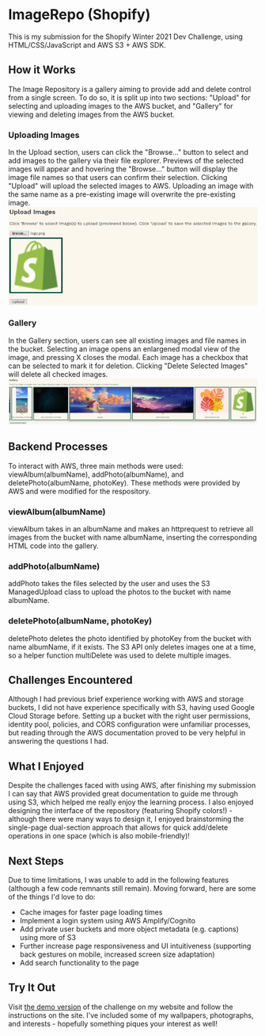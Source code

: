 # ImageRepo (Shopify)
This is my submission for the Shopify Winter 2021 Dev Challenge, using HTML/CSS/JavaScript and AWS S3 + AWS SDK.

## How it Works
The Image Repository is a gallery aiming to provide add and delete control from a single screen. To do so, it is split up into two sections: "Upload" for selecting and uploading images to the AWS bucket, and "Gallery" for viewing and deleting images from the AWS bucket.

### Uploading Images
In the Upload section, users can click the "Browse..." button to select and add images to the gallery via their file explorer. 
Previews of the selected images will appear and hovering the "Browse..." button will display the image file names so that users can confirm their selection. 
Clicking "Upload" will upload the selected images to AWS. Uploading an image with the same name as a pre-existing image will overwrite the pre-existing image.
![Upload Demo](uploadDemo.png)

### Gallery
In the Gallery section, users can see all existing images and file names in the bucket. Selecting an image opens an enlargened modal view of the image, and pressing X closes the modal. 
Each image has a checkbox that can be selected to mark it for deletion. Clicking "Delete Selected Images" will delete all checked images. 
![Gallery Demo](galleryDemo.png)

## Backend Processes
To interact with AWS, three main methods were used: viewAlbum(albumName), addPhoto(albumName), and deletePhoto(albumName, photoKey). These methods were provided by AWS and were modified for the respository.
### viewAlbum(albumName)
viewAlbum takes in an albumName and makes an httprequest to retrieve all images from the bucket with name albumName, inserting the corresponding HTML code into the gallery.
### addPhoto(albumName)
addPhoto takes the files selected by the user and uses the S3 ManagedUpload class to upload the photos to the bucket with name albumName.
### deletePhoto(albumName, photoKey)
deletePhoto deletes the photo identified by photoKey from the bucket with name albumName, if it exists. The S3 API only deletes images one at a time, so a helper function multiDelete was used to delete multiple images.  

## Challenges Encountered
Although I had previous brief experience working with AWS and storage buckets, I did not have experience specifically with S3, having used Google Cloud Storage before. 
Setting up a bucket with the right user permissions, identity pool, policies, and CORS configuration were unfamiliar processes, but reading through the AWS documentation proved to be very helpful in answering the questions I had.

## What I Enjoyed
Despite the challenges faced with using AWS, after finishing my submission I can say that AWS provided great documentation to guide me through using S3, which helped me really enjoy the learning process. 
I also enjoyed designing the interface of the repository (featuring Shopify colors!) - although there were many ways to design it, I enjoyed brainstorming the single-page dual-section approach that allows for quick add/delete operations in one space (which is also mobile-friendly)!

## Next Steps
Due to time limitations, I was unable to add in the following features (although a few code remnants still remain). Moving forward, here are some of the things I'd love to do:
- Cache images for faster page loading times
- Implement a login system using AWS Amplify/Cognito 
- Add private user buckets and more object metadata (e.g. captions) using more of S3
- Further increase page responsiveness and UI intuitiveness (supporting back gestures on mobile, increased screen size adaptation)
- Add search functionality to the page

## Try It Out
Visit [the demo version](https://williamlongking.github.io/demo/index.html) of the challenge on my website and follow the instructions on the site.
I've included some of my wallpapers, photographs, and interests - hopefully something piques your interest as well!
